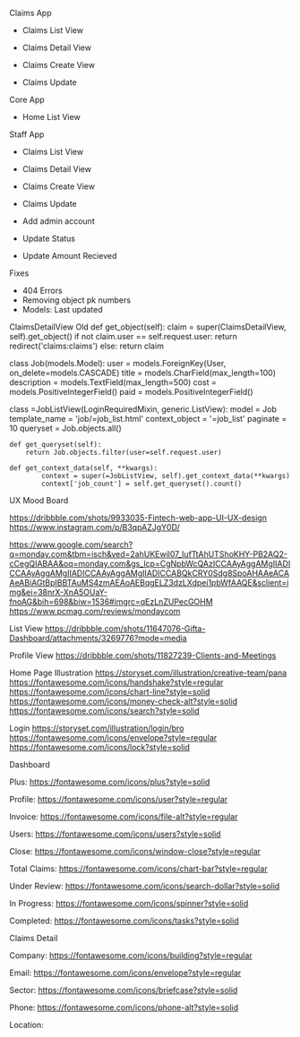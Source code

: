 Claims App

- Claims List View

- Claims Detail View

- Claims Create View

- Claims Update


Core App

- Home List View


Staff App

- Claims List View

- Claims Detail View

- Claims Create View

- Claims Update

- Add admin account

- Update Status

- Update Amount Recieved

Fixes

- 404 Errors
- Removing object pk numbers
- Models: Last updated

ClaimsDetailView Old
     def get_object(self):
         claim = super(ClaimsDetailView, self).get_object()
         if not claim.user == self.request.user:
             return redirect('claims:claims')
         else:
             return claim
    


class Job(models.Model):
    user = models.ForeignKey(User, on_delete=models.CASCADE)
    title = models.CharField(max_length=100)
    description = models.TextField(max_length=500)
    cost = models.PositiveIntegerField()
    paid = models.PositiveIntegerField()

class =JobListView(LoginRequiredMixin, generic.ListView):
    model = Job
    template_name = 'job/=job_list.html'
    context_object = '=job_list'
    paginate = 10
    queryset = Job.objects.all()

    def get_queryset(self):
        return Job.objects.filter(user=self.request.user)

    def get_context_data(self, **kwargs):
            context = super(=JobListView, self).get_context_data(**kwargs)
            context['job_count'] = self.get_queryset().count()
        

  
UX Mood Board

https://dribbble.com/shots/9933035-Fintech-web-app-UI-UX-design
https://www.instagram.com/p/B3qpAZJgY0D/

https://www.google.com/search?q=monday.com&tbm=isch&ved=2ahUKEwil07_IufTtAhUTShoKHY-PB2AQ2-cCegQIABAA&oq=monday.com&gs_lcp=CgNpbWcQAzICCAAyAggAMgIIADICCAAyAggAMgIIADICCAAyAggAMgIIADICCABQkCRY0Sdg8SpoAHAAeACAAeABiAGtBpIBBTAuMS4zmAEAoAEBqgELZ3dzLXdpei1pbWfAAQE&sclient=img&ei=38nrX-XnA5OUaY-fnoAG&bih=698&biw=1536#imgrc=qEzLnZUPecGOHM
https://www.pcmag.com/reviews/mondaycom

List View
https://dribbble.com/shots/11647076-Gifta-Dashboard/attachments/3269776?mode=media

Profile View
https://dribbble.com/shots/11827239-Clients-and-Meetings

Home Page Illustration
https://storyset.com/illustration/creative-team/pana
https://fontawesome.com/icons/handshake?style=regular
https://fontawesome.com/icons/chart-line?style=solid
https://fontawesome.com/icons/money-check-alt?style=solid
https://fontawesome.com/icons/search?style=solid


Login
https://storyset.com/illustration/login/bro
https://fontawesome.com/icons/envelope?style=regular
https://fontawesome.com/icons/lock?style=solid


Dashboard

Plus: https://fontawesome.com/icons/plus?style=solid

Profile: https://fontawesome.com/icons/user?style=regular

Invoice: https://fontawesome.com/icons/file-alt?style=regular

Users: https://fontawesome.com/icons/users?style=solid

Close: https://fontawesome.com/icons/window-close?style=regular

Total Claims: https://fontawesome.com/icons/chart-bar?style=regular

Under Review: https://fontawesome.com/icons/search-dollar?style=solid

In Progress: https://fontawesome.com/icons/spinner?style=solid

Completed: https://fontawesome.com/icons/tasks?style=solid


Claims Detail

Company: https://fontawesome.com/icons/building?style=regular

Email: https://fontawesome.com/icons/envelope?style=regular

Sector: https://fontawesome.com/icons/briefcase?style=solid

Phone: https://fontawesome.com/icons/phone-alt?style=solid

Location: 